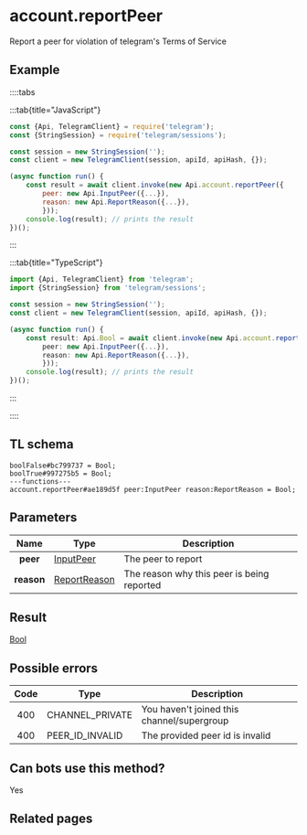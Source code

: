 # account.reportPeer

Report a peer for violation of telegram's Terms of Service

## Example

::::tabs

:::tab{title="JavaScript"}

```js
const {Api, TelegramClient} = require('telegram');
const {StringSession} = require('telegram/sessions');

const session = new StringSession('');
const client = new TelegramClient(session, apiId, apiHash, {});

(async function run() {
    const result = await client.invoke(new Api.account.reportPeer({
		peer: new Api.InputPeer({...}),
		reason: new Api.ReportReason({...}),
		}));
    console.log(result); // prints the result
})();
```

:::

:::tab{title="TypeScript"}

```ts
import {Api, TelegramClient} from 'telegram';
import {StringSession} from 'telegram/sessions';

const session = new StringSession('');
const client = new TelegramClient(session, apiId, apiHash, {});

(async function run() {
    const result: Api.Bool = await client.invoke(new Api.account.reportPeer({
		peer: new Api.InputPeer({...}),
		reason: new Api.ReportReason({...}),
		}));
    console.log(result); // prints the result
})();
```

:::

::::

## TL schema

```
boolFalse#bc799737 = Bool;
boolTrue#997275b5 = Bool;
---functions---
account.reportPeer#ae189d5f peer:InputPeer reason:ReportReason = Bool;
```

## Parameters

|    Name    | Type                                                        | Description                                |
| :--------: | ----------------------------------------------------------- | ------------------------------------------ |
|  **peer**  | [InputPeer](https://core.telegram.org/type/InputPeer)       | The peer to report                         |
| **reason** | [ReportReason](https://core.telegram.org/type/ReportReason) | The reason why this peer is being reported |

## Result

[Bool](https://core.telegram.org/type/Bool)

## Possible errors

| Code  | Type            | Description                                |
| :---: | --------------- | ------------------------------------------ |
|  400  | CHANNEL_PRIVATE | You haven't joined this channel/supergroup |
|  400  | PEER_ID_INVALID | The provided peer id is invalid            |

## Can bots use this method?

Yes

## Related pages
